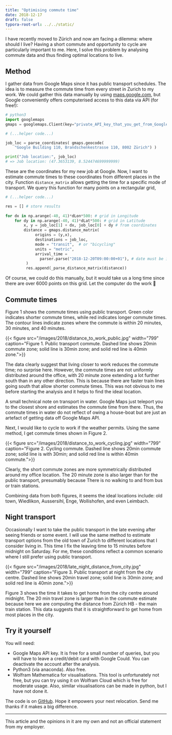 ```yaml
---
title: "Optimising commute time"
date: 2018-12-17
draft: false
typora-root-url: ../../static/
---
```


I have recently moved to Zürich and now am facing a dilemma: where should I live? Having a short commute and opportunity to cycle are particularly important to me. Here, I solve this problem by analysing commute data and thus finding optimal locations to live. 

## Method

I gather data from Google Maps since it has public transport schedules. The idea is to measure the commute time from every street in Zurich to my work. We could gather this data manually by using [maps.google.com](https://maps.google.com), but Google conveniently offers computerised access to this data via API (for free!):

```python
# python3
import googlemaps
gmaps = googlemaps.Client(key="private_API_key_that_you_get_from_Google_cloud")

# (...helper code...)

job_loc = parse_coordinates( gmaps.geocode(
    "Google Building 110, Brandschenkestrasse 110, 8002 Zürich") )

print("Job location:", job_loc)
# => Job location: (47.3653139, 8.524474699999999)
```

These are the coordinates for my new job at Google. Now, I want to estimate commute times to these coordinates from different places in the city. Function `distance_matrix` allows getting the time for a specific mode of transport. We query this function for many points on a rectangular grid, 

```python
# (...helper code...)

res = [] # store results 
    
for dx in np.arange(-40, 41)*dLon*500: # grid in Longitude
    for dy in np.arange(-40, 41)*dLat*500: # grid in Latitude 
        x, y = job_loc[1] + dx, job_loc[0] + dy # from coordinates
        distance = gmaps.distance_matrix(
             origins = (y,x),
             destinations = job_loc,
             mode = "transit",  # or "bicycling"
             units = "metric",  
             arrival_time = 
               parser.parse("2018-12-20T09:00:00+01"), # date must be in the future
         )
         res.append(_parse_distance_matrix(distance))
```

Of course, we could do this manually, but it would take us a long time since there are over 6000 points on this grid. Let the computer do the work 🤖

## Commute times

Figure 1 shows the commute times using public transport. Green color indicates shorter commute times, while red indicates longer commute times. The contour lines indicate zones where the commute is within 20 minutes, 30 minutes, and 40 minutes. 

{{< figure src="/images/2018/distance_to_work_public.jpg" width="799"  caption="Figure 1. Public transport commute. Dashed line shows 20min commute zone; solid line is 30min zone; and solid red line is 40min zone.">}}

The data clearly suggest that living closer to work reduces the commute time; no surprise here. However, the commute times are not uniformly distributed around the office, with 20 minute zone extending a lot further south than in any other direction. This is because there are faster train lines going south that allow shorter commute times. This was not obvious to me before starting the analysis and it helps to find the ideal location. 

A small technical note on transport in water. Google Maps just teleport you to the closest shore and estimates the commute time from there. Thus, the commute times in water do not reflect of owing a house-boat but are just an artefact of getting data off Google Maps API. 

Next, I would like to cycle to work if the weather permits. Using the same method, I get commute times shown in Figure 2. 

{{< figure src="/images/2018/distance_to_work_cycling.jpg" width="799" caption="Figure 2. Cycling commute. Dashed line shows 20min commute zone; solid line is with 30min; and solid red line is within 40min commute.">}}

Clearly, the short commute zones are more symmetrically distributed around my office location. The 20 minute zone is also larger than for the public transport, presumably because There is no walking to and from bus or train stations. 

Combining data from both figures, it seems the ideal locations include: old town, Wiedlikon, Aussersihl, Enge, Wollishofen, and even Leimbach. 



## Night transport 

Occasionally I want to take the public transport in the late evening after seeing friends or some event. I will use the same method to estimate transport options from the old town of Zurich to different locations that I consider living in. This time I fix the leaving time to 15 minutes before midnight on Saturday. For me, these conditions reflect a common scenario where I still prefer using public transport. 

{{< figure src="/images/2018/late_night_distance_from_city.jpg" width="799"  caption="Figure 3. Public transport at night from the city centre. Dashed line shows 20min travel zone; solid line is 30min zone; and solid red line is 40min zone.">}}

Figure 3 shows the time it takes to get home from the city centre around midnight. The 20 min travel zone is larger than in the commute estimate because here we are computing the distance from Zürich HB - the main train station. This data suggests that it is straightforward to get home from most places in the city. 



## Try it yourself

You will need:

- Google Maps API key. It is free for a small number of queries, but you will have to leave a credit/debit card with Google Could. You can deactivate the account after the analysis. 
- Python3 (via anaconda). Also free.
- Wolfram Mathematica for visualisations. This tool is unfortunately not free, but you can try using it on Wolfram Cloud which is free for moderate usage. Also, similar visualisations can be made in python, but I have not done it. 

The code is on [GitHub](https://github.com/kmisiunas/where-to-live/). Hope it empowers your next relocation. Send me thanks if it makes a big difference. 

---

This article and the opinions in it are my own and not an official statement from my employer. 


